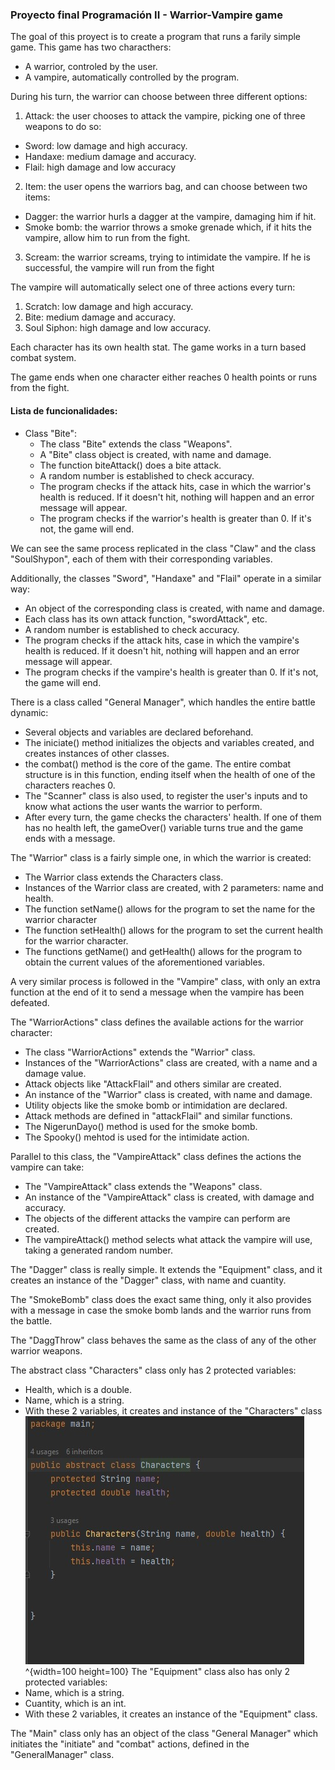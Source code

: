 ### Proyecto final Programación II - Warrior-Vampire game

The goal of this proyect is to create a program that runs a farily simple game. This game has two characthers:

- A warrior, controled by the user.
- A vampire, automatically controlled by the program. 

During his turn, the warrior can choose between three different options:

1. Attack: the user chooses to attack the vampire, picking one of three weapons to do so:
  - Sword: low damage and high accuracy.
  - Handaxe: medium damage and accuracy.
  - Flail: high damage and low accuracy

2. Item: the user opens the warriors bag, and can choose between two items:
  - Dagger: the warrior hurls a dagger at the vampire, damaging him if hit.
  - Smoke bomb: the warrior throws a smoke grenade which, if it hits the vampire, allow him to run from the fight.

3. Scream: the warrior screams, trying to intimidate the vampire. If he is successful, the vampire will run from the fight

The vampire will automatically select one of three actions every turn:

1. Scratch: low damage and high accuracy.
2. Bite: medium damage and accuracy.
3. Soul Siphon: high damage and low accuracy.

Each character has its own health stat. The game works in a turn based combat system.

The game ends when one character either reaches 0 health points or runs from the fight.

#### Lista de funcionalidades:

- Class "Bite":
  - The class "Bite" extends the class "Weapons".
  - A "Bite" class object is created, with name and damage.
  - The function biteAttack() does a bite attack.
  - A random number is established to check accuracy.
  - The program checks if the attack hits, case in which the warrior's health is reduced. If it doesn't hit, nothing will happen and an error message will appear.
  - The program checks if the warrior's health is greater than 0. If it's not, the game will end.

We can see the same process replicated in the class "Claw" and the class "SoulShypon", each of them with their corresponding variables.

Additionally, the classes "Sword", "Handaxe" and "Flail" operate in a similar way:

- An object of the corresponding class is created, with name and damage.
- Each class has its own attack function, "swordAttack", etc.
- A random number is established to check accuracy.
- The program checks if the attack hits, case in which the vampire's health is reduced. If it doesn't hit, nothing will happen and an error message will appear.
- The program checks if the vampire's health is greater than 0. If it's not, the game will end.

There is a class called "General Manager", which handles the entire battle dynamic:
  - Several objects and variables are declared beforehand.
  - The iniciate() method initializes the objects and variables created, and creates instances of other classes.
  - the combat() method is the core of the game. The entire combat structure is in this function, ending itself when the health of one of the characters reaches 0.
  - The "Scanner" class is also used, to register the user's inputs and to know what actions the user wants the warrior to perform.
  - After every turn, the game checks the characters' health. If one of them has no health left, the gameOver() variable turns true and the game ends with a message.

The "Warrior" class is a fairly simple one, in which the warrior is created:
  - The Warrior class extends the Characters class.
  - Instances of the Warrior class are created, with 2 parameters: name and health.
  - The function setName() allows for the program to set the name for the warrior character
  - The function setHealth() allows for the program to set the current health for the warrior character.
  - The functions getName() and getHealth() allows for the program to obtain the current values of the aforementioned variables.

A very similar process is followed in the "Vampire" class, with only an extra function at the end of it to send a message when the vampire has been defeated.

The "WarriorActions" class defines the available actions for the warrior character:
  - The class "WarriorActions" extends the "Warrior" class.
  - Instances of the "WarriorActions" class are created, with a name and a damage value.
  - Attack objects like "AttackFlail" and others similar are created.
  - An instance of the "Warrior" class is created, with name and damage.
  - Utility objects like the smoke bomb or intimidation are declared.
  - Attack methods are defined in "attackFlail" and similar functions.
  - The NigerunDayo() method is used for the smoke bomb.
  - The Spooky() mehtod is used for the intimidate action.

Parallel to this class, the "VampireAttack" class defines the actions the vampire can take:
  - The "VampireAttack" class extends the "Weapons" class.
  - An instance of the "VampireAttack" class is created, with damage and accuracy.
  - The objects of the different attacks the vampire can perform are created.
  - The vampireAttack() method selects what attack the vampire will use, taking a generated random number.

The "Dagger" class is really simple. It extends the "Equipment" class, and it creates an instance of the "Dagger" class, with name and cuantity.

The "SmokeBomb" class does the exact same thing, only it also provides with a message in case the smoke bomb lands and the warrior runs from the battle.

The "DaggThrow" class behaves the same as the class of any of the other warrior weapons.

The abstract class "Characters" class only has 2 protected variables:
  - Health, which is a double.
  - Name, which is a string.
  - With these 2 variables, it creates and instance of the "Characters" class
![](https://github.com/AlejandroVinas/awesome-projects-prograii/blob/main/AlejandroVinas/docs/Characters.jpg)^{width=100 height=100}
The "Equipment" class also has only 2 protected variables:
  - Name, which is a string.
  - Cuantity, which is an int.
  - With these 2 variables, it creates an instance of the "Equipment" class.

The "Main" class only has an object of the class "General Manager" which initiates the "initiate" and "combat" actions, defined in the "GeneralManager" class.

